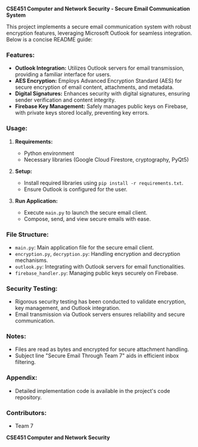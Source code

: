 **CSE451 Computer and Network Security - Secure Email Communication System**

This project implements a secure email communication system with robust encryption features, leveraging Microsoft Outlook for seamless integration. Below is a concise README guide:

### Features:
- **Outlook Integration:** Utilizes Outlook servers for email transmission, providing a familiar interface for users.
- **AES Encryption:** Employs Advanced Encryption Standard (AES) for secure encryption of email content, attachments, and metadata.
- **Digital Signatures:** Enhances security with digital signatures, ensuring sender verification and content integrity.
- **Firebase Key Management:** Safely manages public keys on Firebase, with private keys stored locally, preventing key errors.

### Usage:
1. **Requirements:**
   - Python environment
   - Necessary libraries (Google Cloud Firestore, cryptography, PyQt5)

2. **Setup:**
   - Install required libraries using `pip install -r requirements.txt`.
   - Ensure Outlook is configured for the user.

3. **Run Application:**
   - Execute `main.py` to launch the secure email client.
   - Compose, send, and view secure emails with ease.

### File Structure:
- `main.py`: Main application file for the secure email client.
- `encryption.py`, `decryption.py`: Handling encryption and decryption mechanisms.
- `outlook.py`: Integrating with Outlook servers for email functionalities.
- `firebase_handler.py`: Managing public keys securely on Firebase.

### Security Testing:
- Rigorous security testing has been conducted to validate encryption, key management, and Outlook integration.
- Email transmission via Outlook servers ensures reliability and secure communication.

### Notes:
- Files are read as bytes and encrypted for secure attachment handling.
- Subject line "Secure Email Through Team 7" aids in efficient inbox filtering.

### Appendix:
- Detailed implementation code is available in the project's code repository.

### Contributors:
- Team 7

**CSE451 Computer and Network Security**